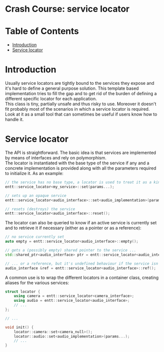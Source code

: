 # Crash Course: service locator

<!--
@cond TURN_OFF_DOXYGEN
-->
# Table of Contents

* [Introduction](#introduction)
* [Service locator](#service-locator)
<!--
@endcond TURN_OFF_DOXYGEN
-->

# Introduction

Usually service locators are tightly bound to the services they expose and it's
hard to define a general purpose solution. This template based implementation
tries to fill the gap and to get rid of the burden of defining a different
specific locator for each application.<br/>
This class is tiny, partially unsafe and thus risky to use. Moreover it doesn't
fit probably most of the scenarios in which a service locator is required. Look
at it as a small tool that can sometimes be useful if users know how to handle
it.

# Service locator

The API is straightforward. The basic idea is that services are implemented by
means of interfaces and rely on polymorphism.<br/>
The locator is instantiated with the base type of the service if any and a
concrete implementation is provided along with all the parameters required to
initialize it. As an example:

```cpp
// the service has no base type, a locator is used to treat it as a kind of singleton
entt::service_locator<my_service>::set(params...);

// sets up an opaque service
entt::service_locator<audio_interface>::set<audio_implementation>(params...);

// resets (destroys) the service
entt::service_locator<audio_interface>::reset();
```

The locator can also be queried to know if an active service is currently set
and to retrieve it if necessary (either as a pointer or as a reference):

```cpp
// no service currently set
auto empty = entt::service_locator<audio_interface>::empty();

// gets a (possibly empty) shared pointer to the service ...
std::shared_ptr<audio_interface> ptr = entt::service_locator<audio_interface>::get();

// ... or a reference, but it's undefined behaviour if the service isn't set yet
audio_interface &ref = entt::service_locator<audio_interface>::ref();
```

A common use is to wrap the different locators in a container class, creating
aliases for the various services:

```cpp
struct locator {
    using camera = entt::service_locator<camera_interface>;
    using audio = entt::service_locator<audio_interface>;
    // ...
};

// ...

void init() {
    locator::camera::set<camera_null>();
    locator::audio::set<audio_implementation>(params...);
    // ...
}
```
